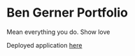   # Ben Gerner Portfolio

  Mean everything you do. Show love
  
  Deployed application [here](https://github.com/bgerner/)
